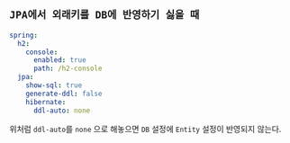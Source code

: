 ## `JPA에서 외래키를 DB에 반영하기 싫을 때`

```yaml
spring:
  h2:
    console:
      enabled: true
      path: /h2-console
  jpa:
    show-sql: true
    generate-ddl: false
    hibernate:
      ddl-auto: none
```

위처럼 `ddl-auto`를 `none` 으로 해놓으면 `DB` 설정에 `Entity` 설정이 반영되지 않는다.